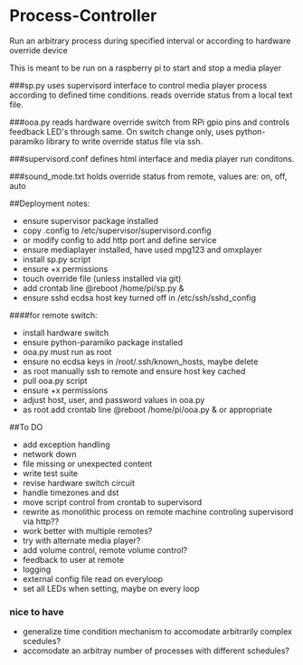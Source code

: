 # Process-Controller
Run an arbitrary process during specified interval or according to hardware override device

This is meant to be run on a raspberry pi to start and stop a media player

###sp.py
uses supervisord interface to control media player process according to defined time conditions.  reads override status from a local text file.

###ooa.py
reads hardware override switch from RPi gpio pins and controls feedback LED's through same.  On switch change only, uses python-paramiko library to write override status file via ssh.

###supervisord.conf
defines html interface and media player run conditons.

###sound_mode.txt
holds override status from remote, values are: on, off, auto

##Deployment notes:

* ensure supervisor package installed
* copy .config to /etc/supervisor/supervisord.config
 * or modify config to add http port and define service
* ensure mediaplayer installed, have used mpg123 and omxplayer
* install sp.py script
* ensure +x permissions
* touch override file (unless installed via git)
* add crontab line @reboot /home/pi/sp.py &
* ensure sshd ecdsa host key turned off in /etc/ssh/sshd_config

####for remote switch:
* install hardware switch
* ensure python-paramiko package installed
* ooa.py must run as root
* ensure no ecdsa keys in /root/.ssh/known_hosts, maybe delete
* as root manually ssh to remote and ensure host key cached
* pull ooa.py script
* ensure +x permissions
* adjust host, user, and password values in ooa.py
* as root add crontab line @reboot /home/pi/ooa.py &  or appropriate

##To DO
* add exception handling
 * network down
 * file missing or unexpected content
* write test suite
* revise hardware switch circuit
* handle timezones and dst
* move script control from crontab to supervisord
* rewrite as monolithic process on remote machine controling supervisord via http??
* work better with multiple remotes?
* try with alternate media player?
* add volume control, remote volume control?
* feedback to user at remote
* logging
* external config file read on everyloop
* set all LEDs when setting, maybe on every loop

### nice to have
* generalize time condition mechanism to accomodate arbitrarily complex scedules?
* accomodate an arbitray number of processes with different schedules?

